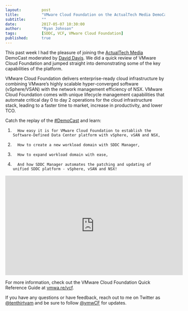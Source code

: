```yaml
---
layout:         post
title:          "VMware Cloud Foundation on the ActualTech Media DemoCast"
subtitle:       ""
date:           2017-05-07 10:30:00
author:         "Ryan Johnson"
tags:           [SDDC, VCF, VMware Cloud Foundation]
published:      true
---
```


This past week I had the pleasure of joining the [ActualTech Media](http://actualtech.io) DemoCast moderated by [David Davis](https://twitter.com/davidmdavis). We did a quick review of VMware Cloud Foundation and jumped straight into demonstrating some of the key capabilities of the platform.

VMware Cloud Foundation delivers enterprise-ready cloud infrastructure by combining VMware’s highly scalable hyper-converged software (vSphere/VSAN) with the network management efficiency of NSX. VMware Cloud Foundation comes with unique lifecycle management capabilities that automate critical day 0 to day 2 operations for the cloud infrastructure stack, leading to a faster time to market, increase in productivity, and lower TCO.

Catch the replay of the [#DemoCast](https://twitter.com/hashtag/Democast?src=hash) and learn:

1.       How easy it is for VMware Cloud Foundation to establish the Software-Defined Data Center platform with vSphere, vSAN and NSX,
2.       How to create a new workload domain with SDDC Manager,
3.       How to expand workload domain with ease,
4.       And how SDDC Manager automates the patching and updating of unified SDDC platform - vSphere, vSAN and NSX!

<iframe width="560" height="315" src="https://www.youtube.com/embed/-1MgGX9qi0o?rel=0" frameborder="0" allowfullscreen="allowfullscreen"></iframe>

For more information, check out the VMware Cloud Foundation Quick Reference Guide at [vmwa.re/vcf](http://vmwa.re/vcf).

If you have any questions or have feedback, reach out to me on Twitter as [@tenthirtyam](https://twitter.com/tenthirtyam) and be sure to follow [@vmwCF](https://twitter.com/vmwCF) for updates.
